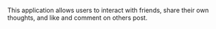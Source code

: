 This application allows users to interact with friends, share their own thoughts, and like and comment on others post. 
